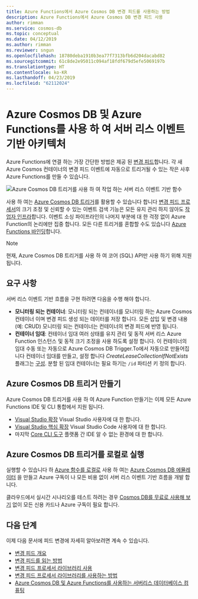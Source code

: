 ```yaml
---
title: Azure Functions에서 Azure Cosmos DB 변경 피드를 사용하는 방법
description: Azure Functions에서 Azure Cosmos DB 변경 피드 사용
author: rimman
ms.service: cosmos-db
ms.topic: conceptual
ms.date: 04/12/2019
ms.author: rimman
ms.reviewer: sngun
ms.openlocfilehash: 18780deba1910b3ea77f7313bfb6d204dacabd82
ms.sourcegitcommit: 61c8de2e95011c094af18fdf679d5efe5069197b
ms.translationtype: HT
ms.contentlocale: ko-KR
ms.lasthandoff: 04/23/2019
ms.locfileid: "62112024"
---
```

# <a name="serverless-event-based-architectures-with-azure-cosmos-db-and-azure-functions"></a>Azure Cosmos DB 및 Azure Functions를 사용 하 여 서버 리스 이벤트 기반 아키텍처

Azure Functions에 연결 하는 가장 간단한 방법은 제공 된 [변경 피드](change-feed.md)합니다. 각 새 Azure Cosmos 컨테이너의 변경 피드 이벤트에 자동으로 트리거될 수 있는 작은 사후 Azure Functions를 만들 수 있습니다.

![Azure Cosmos DB 트리거를 사용 하 여 작업 하는 서버 리스 이벤트 기반 함수](./media/change-feed-functions/functions.png)

사용 하 여는 [Azure Cosmos DB 트리거](../azure-functions/functions-bindings-cosmosdb-v2.md#trigger)를 활용할 수 있습니다 합니다 [변경 피드 프로세서](./change-feed-processor.md)의 크기 조정 및 신뢰할 수 있는 이벤트 검색 기능은 모든 유지 관리 하지 않아도 [작업자 인프라](./change-feed-processor.md#implementing-the-change-feed-processor-library)합니다. 이벤트 소싱 파이프라인의 나머지 부분에 대 한 걱정 없이 Azure Function의 논리에만 집중 합니다. 모든 다른 트리거를 혼합할 수도 있습니다 [Azure Functions 바인딩](../azure-functions/functions-triggers-bindings.md#supported-bindings)합니다.

> [!NOTE]
> 현재, Azure Cosmos DB 트리거를 사용 하 여 코어 (SQL) API만 사용 하기 위해 지원 됩니다.

## <a name="requirements"></a>요구 사항

서버 리스 이벤트 기반 흐름을 구현 하려면 다음을 수행 해야 합니다.

* **모니터링 되는 컨테이너**: 모니터링 되는 컨테이너를 모니터링 하는 Azure Cosmos 컨테이너 이며 변경 피드 생성 되는 데이터를 저장 합니다. 모든 삽입 및 변경 내용 (예: CRUD) 모니터링 되는 컨테이너는 컨테이너의 변경 피드에 반영 됩니다.
* **컨테이너 임대**: 컨테이너 임대 여러 상태를 유지 관리 및 동적 서버 리스 Azure Function 인스턴스 및 동적 크기 조정을 사용 하도록 설정 합니다. 이 컨테이너의 임대 수동 또는 자동으로 Azure Cosmos DB Trigger.To에서 자동으로 만들어집니다 컨테이너 임대를 만들고, 설정 합니다 *CreateLeaseCollectionIfNotExists* 플래그는 [구성](../azure-functions/functions-bindings-cosmosdb-v2.md#trigger---configuration). 분할 된 임대 컨테이너는 필요 하기는 `/id` 파티션 키 정의 합니다.

## <a name="create-your-azure-cosmos-db-trigger"></a>Azure Cosmos DB 트리거 만들기

Azure Cosmos DB 트리거를 사용 하 여 Azure Function 만들기는 이제 모든 Azure Functions IDE 및 CLI 통합에서 지원 됩니다.

* [Visual Studio 확장](../azure-functions/functions-develop-vs.md) Visual Studio 사용자에 대 한 합니다.
* [Visual Studio 핵심 확장](https://code.visualstudio.com/tutorials/functions-extension/create-function) Visual Studio Code 사용자에 대 한 합니다.
* 마지막 [Core CLI 도구](../azure-functions/functions-run-local.md#create-func) 플랫폼 간 IDE 알 수 없는 환경에 대 한 합니다.

## <a name="run-your-azure-cosmos-db-trigger-locally"></a>Azure Cosmos DB 트리거를 로컬로 실행

실행할 수 있습니다 하 [Azure 함수를 로컬로](../azure-functions/functions-develop-local.md) 사용 하 여는 [Azure Cosmos DB 에뮬레이터](./local-emulator.md) 을 만들고 Azure 구독이 나 모든 비용 없이 서버 리스 이벤트 기반 흐름을 개발 합니다.

클라우드에서 실시간 시나리오를 테스트 하려는 경우 [Cosmos DB를 무료로 사용해 보기](https://azure.microsoft.com/try/cosmosdb/) 없이 모든 신용 카드나 Azure 구독이 필요 합니다.

## <a name="next-steps"></a>다음 단계

이제 다음 문서에 피드 변경에 자세히 알아보려면 계속 수 있습니다.

* [변경 피드 개요](change-feed.md)
* [변경 피드를 읽는 방법](read-change-feed.md)
* [변경 피드 프로세서 라이브러리 사용](change-feed-processor.md)
* [변경 피드 프로세서 라이브러리를 사용하는 방법](change-feed-processor.md)
* [Azure Cosmos DB 및 Azure Functions를 사용하는 서버리스 데이터베이스 컴퓨팅](serverless-computing-database.md)

